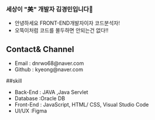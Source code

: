 ### 세상이 "美" 개발자 김경민입니다👋

- 안녕하세요  FRONT-END개발자이자 코드분석자!
- 오뚝이처럼 코드를 몰두하면 안되는건 없다!! 
  


## Contact& Channel
<ul>
  <li>Email : dnrwo68@naver.com</li>
  <li>Github : kyeong@naver.com</li>
</ul>



##skill

 <ul>
  <li>Back-End : JAVA ,Java Servlet </li>
  <li> Database :Oracle DB</li>
  <li>Front-End : JavaScript, HTML/ CSS, Visual Studio Code </li>
  <li> UI/UX :Figma</li>
  </ul>
